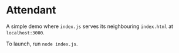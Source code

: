 # Attendant

A simple demo where `index.js` serves its neighbouring `index.html` at `localhost:3000`.

To launch, run `node index.js`.
